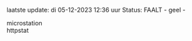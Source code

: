 laatste update: 
di 05-12-2023 12:36   uur 
Status: FAALT - geel - 
<div class="service Y">microstation</div><div class="service G">httpstat</div>